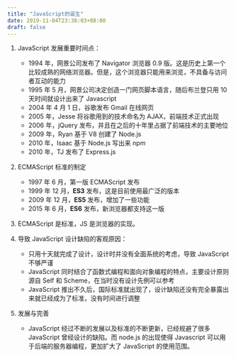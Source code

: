 ```yaml
---
title: "JavaScript的诞生"
date: 2019-11-04T23:38:03+08:00
draft: false
---
```


1. JavaScript 发展重要时间点：

   - 1994 年，网景公司发布了 Navigator 浏览器 0.9 版。这是历史上第一个比较成熟的网络浏览器。但是，这个浏览器只能用来浏览，不具备与访问者互动的能力
   - 1995 年 5 月，网景公司决定创造一门网页脚本语言，随后布兰登只用 10 天时间就设计出来了 Javascript
   - 2004 年 4 月 1 日，谷歌发布 Gmail 在线网页
   - 2005 年，Jesse 将谷歌用到的技术命名为 AJAX，前端技术正式出现
   - 2006 年，jQuery 发布，并且在之后的十年里占据了前端技术的主要地位
   - 2009 年，Ryan 基于 V8 创建了 Node.js
   - 2010 年，Isaac 基于 Node.js 写出来 npm
   - 2010 年，TJ 发布了 Express.js

2. ECMAScript 标准的制定

   - 1997 年 6 月，第一版 ECMAScript 发布

   * 1999 年 12 月，**ES3** 发布，这是目前使用最广泛的版本
   * 2009 年 12 月，**ES5** 发布，增加了一些功能
   * 2015 年 6 月，**ES6** 发布，新浏览器都支持这一版

3. ECMAScript 是标准，JS 是浏览器的实现。
4. 导致 JavaScript 设计缺陷的客观原因：
   - 只用十天就完成了设计，设计时并没有全面系统的考虑，导致 JavaScript 不够严谨
   - JavaScript 同时结合了函数式编程和面向对象编程的特点，主要设计原则源自 Self 和 Scheme，在当时没有设计先例可以参考
   - JavaScript 推出不久后，国际标准就出现了，设计缺陷还没有完全暴露出来就已经成为了标准，没有时间进行调整
5. 发展与完善
   - JavaScript 经过不断的发展以及标准的不断更新，已经规避了很多 JavaScript 曾经设计的缺陷。而 node.js 的出现使得 Javascript 可以用于后端的服务器编程，更加扩大了 JavaScript 的使用范围。
